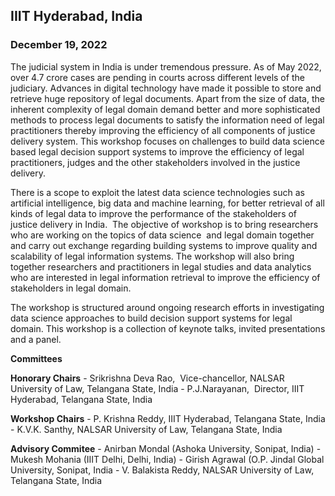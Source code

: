 ## IIIT Hyderabad, India
### December 19, 2022

The judicial system in India is under tremendous pressure. As of May 2022, over 4.7 crore cases are pending in courts across different levels of the judiciary. Advances in digital technology  have made it possible to store and retrieve huge repository of legal documents.    Apart from the size of data, the inherent complexity of legal domain demand better and more sophisticated methods to process legal documents to satisfy the information need of legal practitioners thereby improving the efficiency of all components of justice delivery system. This workshop focuses on  challenges to build data science based legal decision support systems  to improve the efficiency of legal practitioners, judges and the other stakeholders involved in the justice delivery. 

There is a scope to exploit the latest data science technologies such as artificial intelligence, big data and machine learning,  for better  retrieval of all kinds of legal data to improve the performance of the stakeholders of  justice delivery in India.  The objective of workshop is to bring researchers who are working on the topics of data science  and legal domain together and carry out exchange regarding building systems to improve quality and scalability of  legal information systems. The workshop will also bring together researchers and practitioners in legal studies and data analytics who are interested in legal information retrieval to improve the efficiency of stakeholders in legal domain.

The workshop is structured around ongoing research efforts in investigating data science approaches to build decision support systems for legal domain.  This workshop is a collection of  keynote talks, invited presentations and a panel.

**Committees**

**Honorary Chairs**
    - Srikrishna Deva Rao,  Vice-chancellor, NALSAR University of Law, Telangana State, India 
    - P.J.Narayanan,  Director, IIIT Hyderabad, Telangana State, India

**Workshop Chairs**
    - P. Krishna Reddy, IIIT Hyderabad, Telangana State, India
    - K.V.K. Santhy, NALSAR University of Law, Telangana State,  India

**Advisory Commitee**
    - Anirban Mondal (Ashoka University, Sonipat, India)
    - Mukesh Mohania (IIIT Delhi, Delhi, India)
    - Girish Agrawal (O.P. Jindal Global University, Sonipat, India
    - V. Balakista Reddy, NALSAR University of Law, Telangana State, India 
